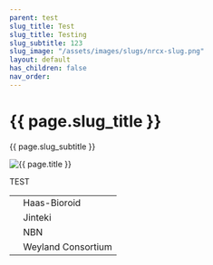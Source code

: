```yaml
---
parent: test
slug_title: Test
slug_title: Testing
slug_subtitle: 123
slug_image: "/assets/images/slugs/nrcx-slug.png"
layout: default
has_children: false
nav_order:
---
```

<div class="slug unified-background">
    <div class="slug-left">
        <h1 class="page-slug_title">{{ page.slug_title }}</h1>
        <p class="page-slug_subtitle">{{ page.slug_subtitle }}</p>
    </div>
    <div class="slug-right">
        <img src="{{ page.slug_image | relative_url }}" alt="{{ page.title }}" />
    </div>
</div>

<span class="text-grey-dk-000 fs-9 fw-700">TEST</span>

<div class="table-wrap-wide">
  <table class="sml-table-wide">
    <tr>
      <td><span class="nric-blue haas"></span></td>
      <td>Haas-Bioroid</td>
    </tr>
    <tr>
      <td><span class="nric-blue jinteki"></span></td>
      <td>Jinteki</td>
    </tr>
    <tr>
      <td><span class="nric-blue nbn"></span></td>
      <td>NBN</td>
    </tr>
    <tr>
      <td><span class="nric-blue weyland"></span></td>
      <td>Weyland Consortium</td>
    </tr>
  </table>
</div>
